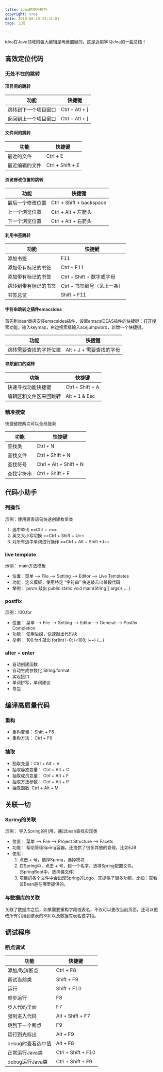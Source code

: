 ```yaml
---
title: idea的使用技巧
copyright: true
date: 2018-08-20 23:31:01
tags: 工具

---
```


idea在Java领域的强大编辑是毋庸置疑的，这是近期学习idea的一些总结！





<!--more-->

## 高效定位代码

### 无处不在的跳转



#### 项目间的跳转

| 功能                 | 快捷键         |
| -------------------- | -------------- |
| 跳转到下一个项目窗口 | Ctrl + Atl + ] |
| 返回到上一个项目窗口 | Ctrl + Atl + [ |



#### 文件间的跳转

| 功能                   | 快捷键                      |
| ---------------------- | --------------------------- |
| 最近的文件             | Ctrl + E                    |
| 最近编辑的文件         | Ctrl + Shift + E            |



#### 浏览修改位置的跳转

| 功能                   | 快捷键                      |
| ---------------------- | --------------------------- |
| 最后一个修改位置       | Ctrl + Shift + backspace    |
| 上一个浏览位置         | Ctrl + Alt + 左箭头         |
| 下一个浏览位置         | Ctrl + Alt + 右箭头         |



#### 利用书签跳转

| 功能                   | 快捷键                      |
| ---------------------- | --------------------------- |
| 添加书签               | F11                         |
| 添加带有标记的书签     | Ctrl + F11                  |
| 添加带有标记的书签     | Ctrl + Shift + 数字或字母   |
| 跳转到带有标记的书签   | Ctrl + 书签编号（见上一条） |
| 书签总览               | Shift + F11                 |



#### 字符串跳转之插件emacsIdea

首先到idear商店安装emacsIdea插件，设置emacsIDEAS插件的快捷键：打开搜索功能，输入keymap，右边搜索框输入acejumpword，新增一个快捷键。

| 功能                   | 快捷键                      |
| ---------------------- | --------------------------- |
| 跳转需要查找的字符位置	 | Alt + J + 需要查找的字母 |



#### 导航窗口的跳转

| 功能                   | 快捷键           |
| ---------------------- | ---------------- |
| 快速寻找功能快捷键     | Ctrl + Shift + A |
| 编辑区和文件区来回跳转 | Alt + 1 & Esc    |



### 精准搜索

快捷键按两次可以全局搜索

| 功能       | 快捷键                 |
| ---------- | ---------------------- |
| 查找类     | Ctrl + N               |
| 查找文件   | Ctrl + Shift + N       |
| 查找符号   | Chrl + Alt + Shift + N |
| 查找字符串 | Ctrl + Shift + F       |



## 代码小助手



### 列操作

示例：使用建表语句快速创建枚举类

1. 选中单词 ==Ctrl + >==
2. 英文大小写切换 ==Ctrl + Shift + U==
3. 对所有选中单词进行操作 ==Ctrl + Alt + Shift +J==



### live template

示例： main方法模板

- 位置：菜单 --> File --> Setting --> Editor --> Live Templates
- 功能：定义模板，使用特定 “字符串” 快速敲击出某段代码
- 举例： psvm 敲出 public static void main(String[] args){ ... }



### postfix

示例：100.for

- 位置： 菜单 --> File --> Setting --> Editor --> General --> Postfix Completion
- 功能： 使用后缀，快速敲出代码块
- 举例： 100.fori 敲出 for(int i=0; i<100; i++) {...}



### alter + enter

- 自动创建函数
- 自动生成参数化 String.format
- 实现接口
- 单词拼写，单词建议
- 导包



## 编译高质量代码



### 重构

- 重构变量： Shift + F6
- 重构方法： Ctrl + F6



### 抽取

- 抽取变量：Ctrl + Alt + V
- 抽取静态变量： Ctrl + Alt + C
- 抽取成员变量： Ctrl + Alt + F
- 抽取方法参数： Ctrl + Alt + P
- 抽取函数: Ctrl + Alt + M



## 关联一切



### Spring的关联

示例： 导入Spring的引用，通过bean查找实现类

- 位置： 菜单 --> File --> Project Structure --> Facets
- 功能： 帮助管理Spring容器。还提供了很多其他的管理，比如EJB
- 使用：
  1. 点击 + 号，选择Spring，选择模块
  2. 在Spring中，点击 + 号，起一个名字，选择Spring配置文件。(SpringBoot中，选择类文件)
  3. 项目的各个文件中会出现Spring的Logo，其提供了很多功能。比如：查看该Bean是在哪里提供的。



### 与数据库的关联

关联了数据库之后，如果需要重构字段或表名，不仅可以更改当前页面，还可以更改所有引用到该表的SQL以及数据库表名或字段。



## 调试程序



### 断点调试

| 功能              | 快捷键             |
| ----------------- | ------------------ |
| 添加/取消断点     | Ctrl + F8          |
| 调试当前类        | Shift + F9         |
| 运行              | Shift + F10        |
| 单步运行          | F8                 |
| 步入代码里面      | F7                 |
| 强制进入代码      | Alt + Shift + F7   |
| 跳到下一个断点    | F9                 |
| 运行到光标出      | Alt + F9           |
| debug时查看选中值 | Alt + F8           |
| 正常运行Java类    | Ctrl + Shift + F10 |
| debug运行Java类   | Ctrl + Shift + F9  |








